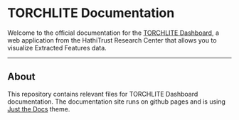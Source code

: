 # TORCHLITE Documentation

Welcome to the official documentation for the [TORCHLITE Dashboard](https://torchlite.htrc.illinois.edu/dashboard), a web application from the HathiTrust Research Center that allows you to visualize Extracted Features data.

---

## About

This repository contains relevant files for TORCHLITE Dashboard documentation. The documentation site runs on github pages and is using [Just the Docs](https://just-the-docs.com/) theme.
